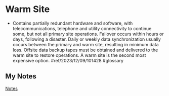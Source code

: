 # Warm Site
- Contains partially redundant hardware and software, with telecommunications, telephone and utility connectivity to continue some, but not all primary site operations. Failover occurs within hours or days, following a disaster. Daily or weekly data synchronization usually occurs between the primary and warm site, resulting in minimum data loss. Offsite data backup tapes must be obtained and delivered to the warm site to restore operations. A warm site is the second most expensive option. #ref/2023/12/09/101428  #glossary
## My Notes
[Notes](mynotes/warm-site-notes.md)
